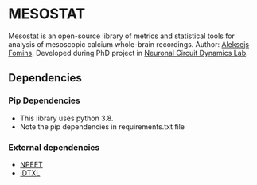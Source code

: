 # MESOSTAT

Mesostat is an open-source library of metrics and statistical tools for analysis of mesoscopic calcium whole-brain recordings. Author: [Aleksejs Fomins](https://ch.linkedin.com/in/aleksejs-fomins). Developed during PhD project in [Neuronal Circuit Dynamics Lab](https://www.hifo.uzh.ch/en/research/helmchen.html).

## Dependencies
### Pip Dependencies

* This library uses python 3.8.
* Note the pip dependencies in requirements.txt file

### External dependencies

* [NPEET](https://github.com/gregversteeg/NPEET)
* [IDTXL](https://github.com/pwollstadt/IDTxl)
